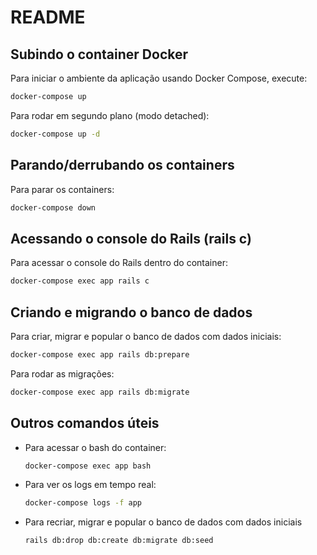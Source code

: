 # README

## Subindo o container Docker

Para iniciar o ambiente da aplicação usando Docker Compose, execute:

```sh
docker-compose up
```

Para rodar em segundo plano (modo detached):

```sh
docker-compose up -d
```

## Parando/derrubando os containers

Para parar os containers:

```sh
docker-compose down
```

## Acessando o console do Rails (rails c)

Para acessar o console do Rails dentro do container:

```sh
docker-compose exec app rails c
```

## Criando e migrando o banco de dados

Para criar, migrar e popular o banco de dados com dados iniciais:

```sh
docker-compose exec app rails db:prepare
```

Para rodar as migrações:

```sh
docker-compose exec app rails db:migrate
```

## Outros comandos úteis

- Para acessar o bash do container:

  ```sh
  docker-compose exec app bash
  ```

- Para ver os logs em tempo real:

  ```sh
  docker-compose logs -f app
  ```

- Para recriar, migrar e popular o banco de dados com dados iniciais
  ```sh
  rails db:drop db:create db:migrate db:seed
  ```